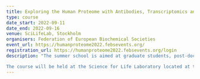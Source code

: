 ```yaml
---
title: Exploring the Human Proteome with Antibodies, Transcriptomics and Mass Spectrometry
type: course
date_start: 2022-09-11
date_end: 2022-09-16
venue: SciLifeLab, Stockholm
organisers: Federation of European Biochemical Societies
event_url: https://humanproteome2022.febsevents.org/
registration_url: https://humanproteome2022.febsevents.org/login
description: "The summer school is aimed at graduate students, post-docs, and young independent investigators who want to learn about new techniques to explore the proteins encoded by the human genome. The course will teach state-of-the-art analysis of the human proteins with a focus on antibody-based methods, transcriptomics and mass spectrometry. The course will have several daily lectures by experts in the field and this will be complemented with workshops in which the participants will annotate genes/proteins. Each participant will take part in an annotation effort with the aim to go through all experimental evidence of the respective protein and to evaluate the quality of the underlying data to score the evidence for protein profiles and functionality.

The course will be held at the Science for Life Laboratory located at the campus of Karolinska Institutet in proximity of the city center of Stockholm, hosting researchers in the field of molecular bioscience affiliated with Karolinska Institutet, Royal Institute of Technology and Stockholm University. The center has infrastructures for life science, such as next generation sequencing, proteomics, single cell genomics, bioimaging, cryo-EM, protein expression, antibody engineering, bioinformatics and systems biology. Accommodation and meals will be provided by the organizers. Social evenings and joined meals will provide ample opportunities for informal exchange with lecturers."
---
```

